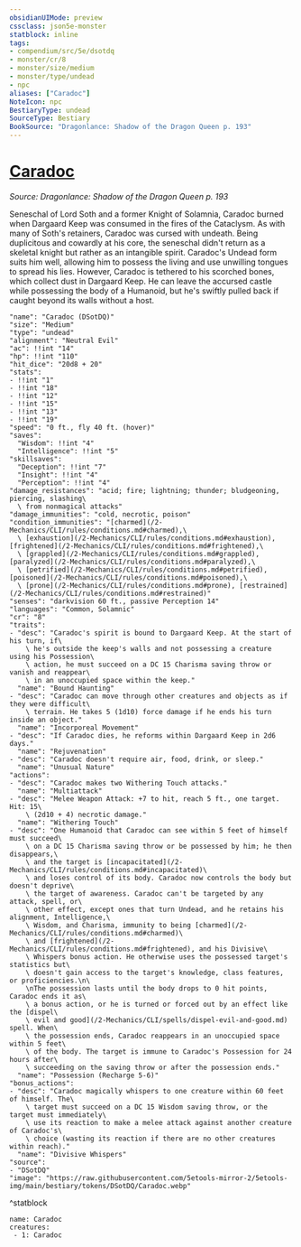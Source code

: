 ```yaml
---
obsidianUIMode: preview
cssclass: json5e-monster
statblock: inline
tags:
- compendium/src/5e/dsotdq
- monster/cr/8
- monster/size/medium
- monster/type/undead
- npc
aliases: ["Caradoc"]
NoteIcon: npc
BestiaryType: undead
SourceType: Bestiary
BookSource: "Dragonlance: Shadow of the Dragon Queen p. 193"
---
```

# [Caradoc](2-Mechanics/CLI/bestiary/npc/caradoc-dsotdq.md)
*Source: Dragonlance: Shadow of the Dragon Queen p. 193*  

Seneschal of Lord Soth and a former Knight of Solamnia, Caradoc burned when Dargaard Keep was consumed in the fires of the Cataclysm. As with many of Soth's retainers, Caradoc was cursed with undeath. Being duplicitous and cowardly at his core, the seneschal didn't return as a skeletal knight but rather as an intangible spirit. Caradoc's Undead form suits him well, allowing him to possess the living and use unwilling tongues to spread his lies. However, Caradoc is tethered to his scorched bones, which collect dust in Dargaard Keep. He can leave the accursed castle while possessing the body of a Humanoid, but he's swiftly pulled back if caught beyond its walls without a host.

```statblock
"name": "Caradoc (DSotDQ)"
"size": "Medium"
"type": "undead"
"alignment": "Neutral Evil"
"ac": !!int "14"
"hp": !!int "110"
"hit_dice": "20d8 + 20"
"stats":
- !!int "1"
- !!int "18"
- !!int "12"
- !!int "15"
- !!int "13"
- !!int "19"
"speed": "0 ft., fly 40 ft. (hover)"
"saves":
  "Wisdom": !!int "4"
  "Intelligence": !!int "5"
"skillsaves":
  "Deception": !!int "7"
  "Insight": !!int "4"
  "Perception": !!int "4"
"damage_resistances": "acid; fire; lightning; thunder; bludgeoning, piercing, slashing\
  \ from nonmagical attacks"
"damage_immunities": "cold, necrotic, poison"
"condition_immunities": "[charmed](/2-Mechanics/CLI/rules/conditions.md#charmed),\
  \ [exhaustion](/2-Mechanics/CLI/rules/conditions.md#exhaustion), [frightened](/2-Mechanics/CLI/rules/conditions.md#frightened),\
  \ [grappled](/2-Mechanics/CLI/rules/conditions.md#grappled), [paralyzed](/2-Mechanics/CLI/rules/conditions.md#paralyzed),\
  \ [petrified](/2-Mechanics/CLI/rules/conditions.md#petrified), [poisoned](/2-Mechanics/CLI/rules/conditions.md#poisoned),\
  \ [prone](/2-Mechanics/CLI/rules/conditions.md#prone), [restrained](/2-Mechanics/CLI/rules/conditions.md#restrained)"
"senses": "darkvision 60 ft., passive Perception 14"
"languages": "Common, Solamnic"
"cr": "8"
"traits":
- "desc": "Caradoc's spirit is bound to Dargaard Keep. At the start of his turn, if\
    \ he's outside the keep's walls and not possessing a creature using his Possession\
    \ action, he must succeed on a DC 15 Charisma saving throw or vanish and reappear\
    \ in an unoccupied space within the keep."
  "name": "Bound Haunting"
- "desc": "Caradoc can move through other creatures and objects as if they were difficult\
    \ terrain. He takes 5 (1d10) force damage if he ends his turn inside an object."
  "name": "Incorporeal Movement"
- "desc": "If Caradoc dies, he reforms within Dargaard Keep in 2d6 days."
  "name": "Rejuvenation"
- "desc": "Caradoc doesn't require air, food, drink, or sleep."
  "name": "Unusual Nature"
"actions":
- "desc": "Caradoc makes two Withering Touch attacks."
  "name": "Multiattack"
- "desc": "Melee Weapon Attack: +7 to hit, reach 5 ft., one target. Hit: 15\
    \ (2d10 + 4) necrotic damage."
  "name": "Withering Touch"
- "desc": "One Humanoid that Caradoc can see within 5 feet of himself must succeed\
    \ on a DC 15 Charisma saving throw or be possessed by him; he then disappears,\
    \ and the target is [incapacitated](/2-Mechanics/CLI/rules/conditions.md#incapacitated)\
    \ and loses control of its body. Caradoc now controls the body but doesn't deprive\
    \ the target of awareness. Caradoc can't be targeted by any attack, spell, or\
    \ other effect, except ones that turn Undead, and he retains his alignment, Intelligence,\
    \ Wisdom, and Charisma, immunity to being [charmed](/2-Mechanics/CLI/rules/conditions.md#charmed)\
    \ and [frightened](/2-Mechanics/CLI/rules/conditions.md#frightened), and his Divisive\
    \ Whispers bonus action. He otherwise uses the possessed target's statistics but\
    \ doesn't gain access to the target's knowledge, class features, or proficiencies.\n\
    \nThe possession lasts until the body drops to 0 hit points, Caradoc ends it as\
    \ a bonus action, or he is turned or forced out by an effect like the [dispel\
    \ evil and good](/2-Mechanics/CLI/spells/dispel-evil-and-good.md) spell. When\
    \ the possession ends, Caradoc reappears in an unoccupied space within 5 feet\
    \ of the body. The target is immune to Caradoc's Possession for 24 hours after\
    \ succeeding on the saving throw or after the possession ends."
  "name": "Possession (Recharge 5-6)"
"bonus_actions":
- "desc": "Caradoc magically whispers to one creature within 60 feet of himself. The\
    \ target must succeed on a DC 15 Wisdom saving throw, or the target must immediately\
    \ use its reaction to make a melee attack against another creature of Caradoc's\
    \ choice (wasting its reaction if there are no other creatures within reach)."
  "name": "Divisive Whispers"
"source":
- "DSotDQ"
"image": "https://raw.githubusercontent.com/5etools-mirror-2/5etools-img/main/bestiary/tokens/DSotDQ/Caradoc.webp"
```
^statblock

```encounter-table
name: Caradoc
creatures:
 - 1: Caradoc
```